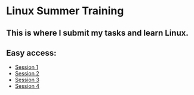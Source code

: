 # Linux Summer Training
## This is where I submit my tasks and learn Linux.
## Easy access:
- [Session 1](Session%201)
- [Session 2](Session%202)
- [Session 3](Session%203)
- [Session 4](Session%204)
